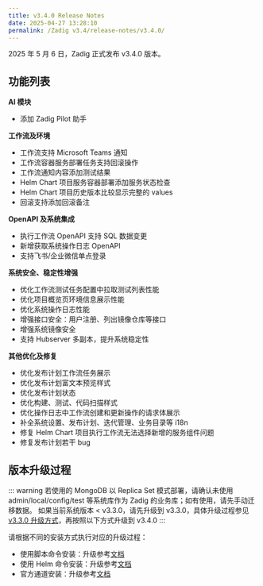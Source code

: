 ```yaml
---
title: v3.4.0 Release Notes
date: 2025-04-27 13:28:10
permalink: /Zadig v3.4/release-notes/v3.4.0/
---
```


2025 年 5 月 6 日，Zadig 正式发布 v3.4.0 版本。

## 功能列表

**AI 模块**
- 添加 Zadig Pilot 助手

**工作流及环境**
- 工作流支持 Microsoft Teams 通知
- 工作流容器服务部署任务支持回滚操作
- 工作流通知内容添加测试结果
- Helm Chart 项目服务容器部署添加服务状态检查
- Helm Chart 项目历史版本比较显示完整的 values
- 回滚支持添加回滚备注

**OpenAPI 及系统集成**
- 执行工作流 OpenAPI 支持 SQL 数据变更
- 新增获取系统操作日志 OpenAPI
- 支持飞书/企业微信单点登录

**系统安全、稳定性增强**
- 优化工作流测试任务配置中拉取测试列表性能
- 优化项目概览页环境信息展示性能
- 优化系统操作日志性能
- 增强接口安全：用户注册、列出镜像仓库等接口
- 增强系统镜像安全
- 支持 Hubserver 多副本，提升系统稳定性

**其他优化及修复**
- 优化发布计划工作流任务展示
- 优化发布计划富文本预览样式
- 优化发布计划状态
- 优化构建、测试、代码扫描样式
- 优化操作日志中工作流创建和更新操作的请求体展示
- 补全系统设置、发布计划、迭代管理、业务目录等 i18n
- 修复 Helm Chart 项目执行工作流无法选择新增的服务组件问题
- 修复发布计划若干 bug

<!-- ## 业务变更声明 -->

## 版本升级过程

::: warning
若使用的 MongoDB 以 Replica Set 模式部署，请确认未使用 admin/local/config/test 等系统库作为 Zadig 的业务库；如有使用，请先手动迁移数据。
如果当前系统版本 < v3.3.0，请先升级到 v3.3.0，具体升级过程参见 [v3.3.0 升级方式](/Zadig%20v3.3/release-notes/v3.3.0/#版本升级过程)，再按照以下方式升级到 v3.4.0
:::

请根据不同的安装方式执行对应的升级过程：

- 使用脚本命令安装：升级参考[文档](/Zadig%20v3.4/install/helm-deploy/#升级)
- 使用 Helm 命令安装：升级参考[文档](/Zadig%20v3.4/install/helm-deploy/#升级)
- 官方通道安装：升级参考[文档](/Zadig%20v3.4/stable/install/#升级)